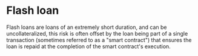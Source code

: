 # Flash loan

Flash loans are loans of an extremely short duration, and can be uncollateralized, this risk is often offset by the loan being part of a single transaction (sometimes referred to as a "smart contract") that ensures the loan is repaid at the completion of the smart contract's execution.
